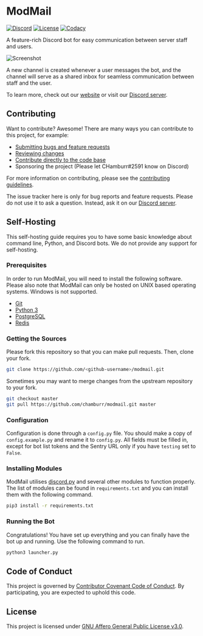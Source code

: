 # ModMail

[![Discord](https://discordapp.com/api/guilds/576016832956334080/embed.png)](https://discord.gg/wjWJwJB)
[![License](https://img.shields.io/github/license/chamburr/modmail.svg)](https://github.com/chamburr/modmail/blob/master/LICENSE)
[![Codacy](https://api.codacy.com/project/badge/Grade/aad8b5aee37940a08b15d6de2bc977a8)](https://www.codacy.com?utm_source=github.com&amp;utm_medium=referral&amp;utm_content=chamburr/modmail&amp;utm_campaign=Badge_Grade)

A feature-rich Discord bot for easy communication between server staff and users.

![Screenshot](https://modmail.xyz/images/screenshot.png)

A new channel is created whenever a user messages the bot, and the channel will serve as a shared inbox for seamless communication between staff and the user.

To learn more, check out our [website](https://modmail.xyz) or visit our [Discord server](https://discord.gg/wjWJwJB).

## Contributing

Want to contribute? Awesome! There are many ways you can contribute to this project, for example:

- [Submitting bugs and feature requests](https://github.com/chamburr/modmail/issues)
- [Reviewing changes](https://github.com/chamburr/modmail/pulls)
- [Contribute directly to the code base](https://github.com/chamburr/modmail/pulls)
- Sponsoring the project (Please let CHamburr#2591 know on Discord)

For more information on contributing, please see the [contributing guidelines](https://github.com/chamburr/modmail/blob/master/CONTRIBUTING.md).

The issue tracker here is only for bug reports and feature requests. Please do not use it to ask a question. Instead, ask it on our [Discord server](https://discord.gg/wjWJwJB).

## Self-Hosting

This self-hosting guide requires you to have some basic knowledge about command line, Python, and Discord bots. We do not provide any support for self-hosting.

### Prerequisites

In order to run ModMail, you will need to install the following software. Please also note that ModMail can only be hosted on UNIX based operating systems. Windows is not supported.

- [Git](https://git-scm.com)
- [Python 3](https://www.python.org/downloads/)
- [PostgreSQL](https://www.postgresql.org/download/)
- [Redis](https://redis.io/download/)

### Getting the Sources

Please fork this repository so that you can make pull requests. Then, clone your fork.

```sh
git clone https://github.com/<github-username>/modmail.git
```

Sometimes you may want to merge changes from the upstream repository to your fork.

```sh
git checkout master
git pull https://github.com/chamburr/modmail.git master
```

### Configuration

Configuration is done through a `config.py` file. You should make a copy of `config.example.py` and rename it to `config.py`. All fields must be filled in, except for bot list tokens and the Sentry URL only if you have `testing` set to `False`.

### Installing Modules

ModMail utilises [discord.py](https://github.com/Rapptz/discord.py) and several other modules to function properly. The list of modules can be found in `requirements.txt` and you can install them with the following command.

```sh
pip3 install -r requirements.txt
```

### Running the Bot

Congratulations! You have set up everything and you can finally have the bot up and running. Use the following command to run.

```sh
python3 launcher.py
```

## Code of Conduct

This project is governed by [Contributor Covenant Code of Conduct](https://github.com/chamburr/modmail/blob/master/CODE_OF_CONDUCT.md). By participating, you are expected to uphold this code.

## License

This project is licensed under [GNU Affero General Public License v3.0](https://github.com/chamburr/modmail/blob/master/LICENSE).
